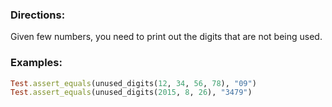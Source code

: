 ### Directions:

Given few numbers, you need to print out the digits that are not being used.

### Examples:

```ruby
Test.assert_equals(unused_digits(12, 34, 56, 78), "09")
Test.assert_equals(unused_digits(2015, 8, 26), "3479")
```